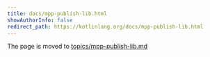 ```yaml
---
title: docs/mpp-publish-lib.html
showAuthorInfo: false
redirect_path: https://kotlinlang.org/docs/mpp-publish-lib.html
---
```


The page is moved to [topics/mpp-publish-lib.md](docs/topics/mpp-publish-lib.md)

